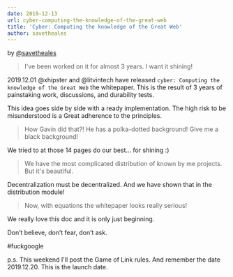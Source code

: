 ```yaml
---
date: 2019-12-13
url: cyber-computing-the-knowledge-of-the-great-web
title: 'Cyber: Computing the knowledge of the Great Web'
author: savetheales
---
```


by [@savetheales](cyb://0x00CA47db1BE92C1072e973fd8DC4A082f7d70214.eth)

> I've been worked on it for almost 3 years. I want it shining!

2019.12.01 @xhipster and @litvintech have released `cyber: Computing the knowledge of the Great Web` the whitepaper. This is the result of 3 years of painstaking work, discussions, and durability tests. 

This idea goes side by side with a ready implementation. The high risk to be misunderstood is a Great adherence to the principles.

> How Gavin did that?! He has a polka-dotted background! Give me a black background! 

We tried to at those 14 pages do our best... for shining :)

> We have the most complicated distribution of known by me projects. But it's beautiful.

Decentralization must be decentralized. And we have shown that in the distribution module!  

> Now, with equations the whitepaper looks really serious! 

We really love this doc and it is only just beginning.

Don’t believe, don’t fear, don’t ask. 

#fuckgoogle

p.s. This weekend I'll post the Game of Link rules. And remember the date 2019.12.20. This is the launch date.